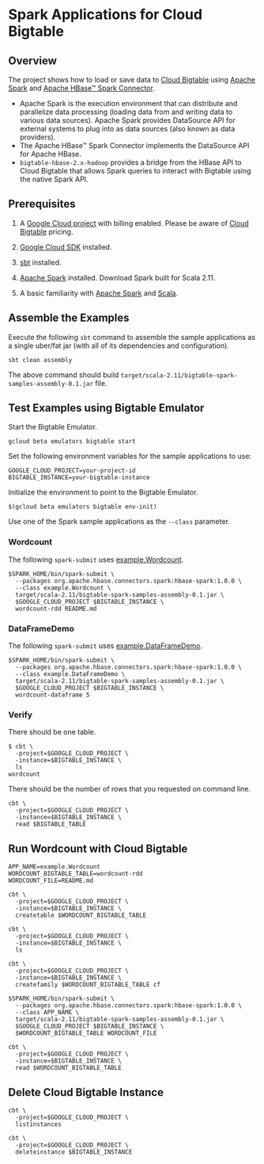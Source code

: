 # Spark Applications for Cloud Bigtable

## Overview

The project shows how to load or save data to [Cloud Bigtable](https://cloud.google.com/bigtable) using [Apache Spark](https://spark.apache.org/) and [Apache HBase™ Spark Connector](https://github.com/apache/hbase-connectors/tree/master/spark).

- Apache Spark is the execution environment that can distribute and parallelize data processing (loading data from and writing data to various data sources).
Apache Spark provides DataSource API for external systems to plug into as data sources (also known as data providers).
- The Apache HBase™ Spark Connector implements the DataSource API for Apache HBase.
- `bigtable-hbase-2.x-hadoop` provides a bridge from the HBase API to Cloud Bigtable that allows Spark queries to interact with Bigtable using the native Spark API.

## Prerequisites

1. A [Google Cloud project](https://console.cloud.google.com/) with billing enabled.
Please be aware of [Cloud Bigtable](https://cloud.google.com/bigtable/pricing) pricing.

1. [Google Cloud SDK](https://cloud.google.com/sdk/) installed.

1. [sbt](https://www.scala-sbt.org/) installed.

1. [Apache Spark](https://spark.apache.org/) installed. Download Spark built for Scala 2.11.

1. A basic familiarity with [Apache Spark](https://spark.apache.org/) and [Scala](https://www.scala-lang.org/).

## Assemble the Examples

Execute the following `sbt` command to assemble the sample applications as a single uber/fat jar (with all of its dependencies and configuration).

```
sbt clean assembly
```

The above command should build `target/scala-2.11/bigtable-spark-samples-assembly-0.1.jar` file.

## Test Examples using Bigtable Emulator

Start the Bigtable Emulator.

```
gcloud beta emulators bigtable start
```

Set the following environment variables for the sample applications to use:

```
GOOGLE_CLOUD_PROJECT=your-project-id
BIGTABLE_INSTANCE=your-bigtable-instance
```

Initialize the environment to point to the Bigtable Emulator.

```
$(gcloud beta emulators bigtable env-init)
```

Use one of the Spark sample applications as the `--class` parameter.

### Wordcount

The following `spark-submit` uses [example.Wordcount](src/main/scala/example/Wordcount.scala).

```
$SPARK_HOME/bin/spark-submit \
  --packages org.apache.hbase.connectors.spark:hbase-spark:1.0.0 \
  --class example.Wordcount \
  target/scala-2.11/bigtable-spark-samples-assembly-0.1.jar \
  $GOOGLE_CLOUD_PROJECT $BIGTABLE_INSTANCE \
  wordcount-rdd README.md
```

### DataFrameDemo

The following `spark-submit` uses [example.DataFrameDemo](src/main/scala/example/DataFrameDemo.scala).

```
$SPARK_HOME/bin/spark-submit \
  --packages org.apache.hbase.connectors.spark:hbase-spark:1.0.0 \
  --class example.DataFrameDemo \
  target/scala-2.11/bigtable-spark-samples-assembly-0.1.jar \
  $GOOGLE_CLOUD_PROJECT $BIGTABLE_INSTANCE \
  wordcount-dataframe 5
```

### Verify

There should be one table.

```
$ cbt \
  -project=$GOOGLE_CLOUD_PROJECT \
  -instance=$BIGTABLE_INSTANCE \
  ls
wordcount
```

There should be the number of rows that you requested on command line.

```
cbt \
  -project=$GOOGLE_CLOUD_PROJECT \
  -instance=$BIGTABLE_INSTANCE \
  read $BIGTABLE_TABLE
```

## Run Wordcount with Cloud Bigtable

```
APP_NAME=example.Wordcount
WORDCOUNT_BIGTABLE_TABLE=wordcount-rdd
WORDCOUNT_FILE=README.md
```

```
cbt \
  -project=$GOOGLE_CLOUD_PROJECT \
  -instance=$BIGTABLE_INSTANCE \
  createtable $WORDCOUNT_BIGTABLE_TABLE
```

```
cbt \
  -project=$GOOGLE_CLOUD_PROJECT \
  -instance=$BIGTABLE_INSTANCE \
  ls
```

```
cbt \
  -project=$GOOGLE_CLOUD_PROJECT \
  -instance=$BIGTABLE_INSTANCE \
  createfamily $WORDCOUNT_BIGTABLE_TABLE cf
```

```
$SPARK_HOME/bin/spark-submit \
  --packages org.apache.hbase.connectors.spark:hbase-spark:1.0.0 \
  --class APP_NAME \
  target/scala-2.11/bigtable-spark-samples-assembly-0.1.jar \
  $GOOGLE_CLOUD_PROJECT $BIGTABLE_INSTANCE \
  $WORDCOUNT_BIGTABLE_TABLE WORDCOUNT_FILE
```

```
cbt \
  -project=$GOOGLE_CLOUD_PROJECT \
  -instance=$BIGTABLE_INSTANCE \
  read $WORDCOUNT_BIGTABLE_TABLE
```

## Delete Cloud Bigtable Instance

```
cbt \
  -project=$GOOGLE_CLOUD_PROJECT \
  listinstances
```

```
cbt \
  -project=$GOOGLE_CLOUD_PROJECT \
  deleteinstance $BIGTABLE_INSTANCE
```
